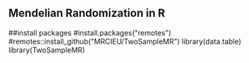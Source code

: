 ## Mendelian Randomization in R


##install packages
#install.packages("remotes")
#remotes::install_github("MRCIEU/TwoSampleMR")
library(data.table)
library(TwoSampleMR)
